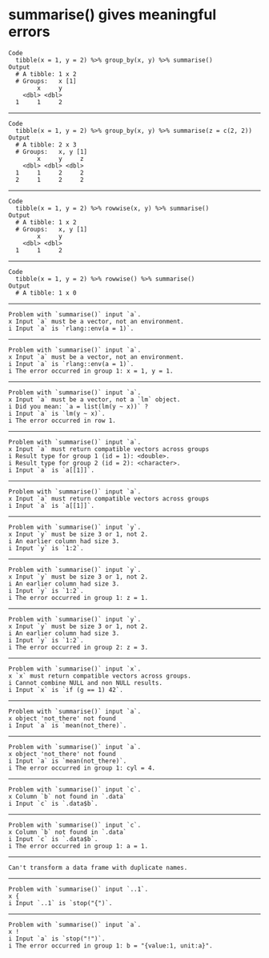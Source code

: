 # summarise() gives meaningful errors

    Code
      tibble(x = 1, y = 2) %>% group_by(x, y) %>% summarise()
    Output
      # A tibble: 1 x 2
      # Groups:   x [1]
            x     y
        <dbl> <dbl>
      1     1     2

---

    Code
      tibble(x = 1, y = 2) %>% group_by(x, y) %>% summarise(z = c(2, 2))
    Output
      # A tibble: 2 x 3
      # Groups:   x, y [1]
            x     y     z
        <dbl> <dbl> <dbl>
      1     1     2     2
      2     1     2     2

---

    Code
      tibble(x = 1, y = 2) %>% rowwise(x, y) %>% summarise()
    Output
      # A tibble: 1 x 2
      # Groups:   x, y [1]
            x     y
        <dbl> <dbl>
      1     1     2

---

    Code
      tibble(x = 1, y = 2) %>% rowwise() %>% summarise()
    Output
      # A tibble: 1 x 0

---

    Problem with `summarise()` input `a`.
    x Input `a` must be a vector, not an environment.
    i Input `a` is `rlang::env(a = 1)`.

---

    Problem with `summarise()` input `a`.
    x Input `a` must be a vector, not an environment.
    i Input `a` is `rlang::env(a = 1)`.
    i The error occurred in group 1: x = 1, y = 1.

---

    Problem with `summarise()` input `a`.
    x Input `a` must be a vector, not a `lm` object.
    i Did you mean: `a = list(lm(y ~ x))` ?
    i Input `a` is `lm(y ~ x)`.
    i The error occurred in row 1.

---

    Problem with `summarise()` input `a`.
    x Input `a` must return compatible vectors across groups
    i Result type for group 1 (id = 1): <double>.
    i Result type for group 2 (id = 2): <character>.
    i Input `a` is `a[[1]]`.

---

    Problem with `summarise()` input `a`.
    x Input `a` must return compatible vectors across groups
    i Input `a` is `a[[1]]`.

---

    Problem with `summarise()` input `y`.
    x Input `y` must be size 3 or 1, not 2.
    i An earlier column had size 3.
    i Input `y` is `1:2`.

---

    Problem with `summarise()` input `y`.
    x Input `y` must be size 3 or 1, not 2.
    i An earlier column had size 3.
    i Input `y` is `1:2`.
    i The error occurred in group 1: z = 1.

---

    Problem with `summarise()` input `y`.
    x Input `y` must be size 3 or 1, not 2.
    i An earlier column had size 3.
    i Input `y` is `1:2`.
    i The error occurred in group 2: z = 3.

---

    Problem with `summarise()` input `x`.
    x `x` must return compatible vectors across groups.
    i Cannot combine NULL and non NULL results.
    i Input `x` is `if (g == 1) 42`.

---

    Problem with `summarise()` input `a`.
    x object 'not_there' not found
    i Input `a` is `mean(not_there)`.

---

    Problem with `summarise()` input `a`.
    x object 'not_there' not found
    i Input `a` is `mean(not_there)`.
    i The error occurred in group 1: cyl = 4.

---

    Problem with `summarise()` input `c`.
    x Column `b` not found in `.data`
    i Input `c` is `.data$b`.

---

    Problem with `summarise()` input `c`.
    x Column `b` not found in `.data`
    i Input `c` is `.data$b`.
    i The error occurred in group 1: a = 1.

---

    Can't transform a data frame with duplicate names.

---

    Problem with `summarise()` input `..1`.
    x {
    i Input `..1` is `stop("{")`.

---

    Problem with `summarise()` input `a`.
    x !
    i Input `a` is `stop("!")`.
    i The error occurred in group 1: b = "{value:1, unit:a}".

